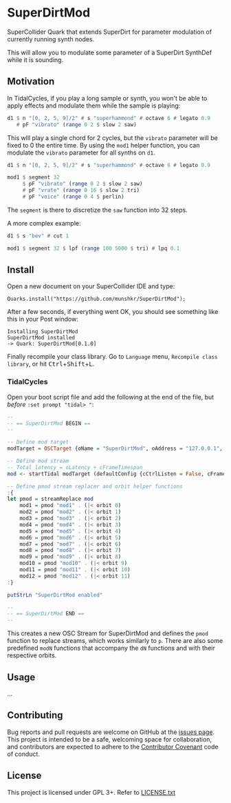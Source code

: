 # SuperDirtMod

SuperCollider Quark that extends SuperDirt for parameter modulation of
currently running synth nodes.

This will allow you to modulate some parameter of a SuperDirt SynthDef while it
is sounding.


## Motivation

In TidalCycles, if you play a long sample or synth, you won't be able to apply
effects and modulate them while the sample is playing:

```haskell
d1 $ n "[0, 2, 5, 9]/2" # s "superhammond" # octave 6 # legato 0.9
   # pF "vibrato" (range 0 2 $ slow 2 saw)
```

This wlll play a single chord for 2 cycles, but the `vibrato` parameter will be
fixed to 0 the entire time.  By using the `mod1` helper function, you can
modulate the `vibrato` parameter for all synths on `d1`.

```haskell
d1 $ n "[0, 2, 5, 9]/2" # s "superhammond" # octave 6 # legato 0.9

mod1 $ segment 32
     $ pF "vibrato" (range 0 2 $ slow 2 saw)
     # pF "vrate" (range 0 16 $ slow 2 tri)
     # pF "voice" (range 0 4 $ perlin)
```

The `segment` is there to discretize the `saw` function into 32 steps.

A more complex example:

```haskell
d1 $ s "bev" # cut 1

mod1 $ segment 32 $ lpf (range 100 5000 $ tri) # lpq 0.1
```


## Install

Open a new document on your SuperCollider IDE and type:

```supercollider
Quarks.install("https://github.com/munshkr/SuperDirtMod");
```

After a few seconds, if everything went OK, you should see something like this
in your Post window:

```
Installing SuperDirtMod
SuperDirtMod installed
-> Quark: SuperDirtMod[0.1.0]
```

Finally recompile your class library.  Go to `Language` menu, `Recompile class
library`, or hit <kbd>Ctrl</kbd>+<kbd>Shift</kbd>+<kbd>L</kbd>.


### TidalCycles

Open your boot script file and add the following at the end of the file, but
*before* `:set prompt "tidal> "`:

```haskell
--
-- == SuperDirtMod BEGIN ==
--

-- Define mod target
modTarget = OSCTarget {oName = "SuperDirtMod", oAddress = "127.0.0.1", oPort = 57130, oPath = "/set", oShape = Nothing, oLatency = 0.02, oPreamble = [], oTimestamp = BundleStamp}

-- Define mod stream
-- Total latency = oLatency + cFrameTimespan
mod <- startTidal modTarget (defaultConfig {cCtrlListen = False, cFrameTimespan = 1/20})

-- Define pmod stream replacer and orbit helper functions
:{
let pmod = streamReplace mod
    mod1 = pmod "mod1" . (|< orbit 0)
    mod2 = pmod "mod2" . (|< orbit 1)
    mod3 = pmod "mod3" . (|< orbit 2)
    mod4 = pmod "mod4" . (|< orbit 3)
    mod5 = pmod "mod5" . (|< orbit 4)
    mod6 = pmod "mod6" . (|< orbit 5)
    mod7 = pmod "mod7" . (|< orbit 6)
    mod8 = pmod "mod8" . (|< orbit 7)
    mod9 = pmod "mod9" . (|< orbit 8)
    mod10 = pmod "mod10" . (|< orbit 9)
    mod11 = pmod "mod11" . (|< orbit 10)
    mod12 = pmod "mod12" . (|< orbit 11)
:}

putStrLn "SuperDirtMod enabled"

--
-- == SuperDirtMod END ==
--
```

This creates a new OSC Stream for SuperDirtMod and defines the `pmod` function
to replace streams, which works similarly to `p`.  There are also some
predefined `modN` functions that accompany the `dN` functions and with their
respective orbits.


## Usage

...


## Contributing

Bug reports and pull requests are welcome on GitHub at the [issues
page](https://github.com/munshkr/SuperDirtMod). This project is intended to be
a safe, welcoming space for collaboration, and contributors are expected to
adhere to the [Contributor Covenant](http://contributor-covenant.org) code of
conduct.


## License

This project is licensed under GPL 3+. Refer to [LICENSE.txt](LICENSE.txt)
